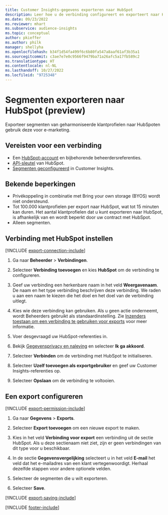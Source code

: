 ```yaml
---
title: Customer Insights-gegevens exporteren naar HubSpot
description: Leer hoe u de verbinding configureert en exporteert naar HubSpot.
ms.date: 09/23/2022
ms.reviewer: mhart
ms.subservice: audience-insights
ms.topic: conceptual
author: pkieffer
ms.author: philk
manager: shellyha
ms.openlocfilehash: b34f1d54fa499f6c6b80fa547a8aaf61af3b35a1
ms.sourcegitcommit: c3ae7e7e0c9566f9479ba71a26afc5a17fb589c2
ms.translationtype: HT
ms.contentlocale: nl-NL
ms.lasthandoff: 10/27/2022
ms.locfileid: "9725348"
---
```

# <a name="export-segments-to-hubspot-preview"></a>Segmenten exporteren naar HubSpot (preview)

Exporteer segmenten van geharmoniseerde klantprofielen naar HubSpoten gebruik deze voor e-marketing.

## <a name="prerequisites-for-a-connection"></a>Vereisten voor een verbinding

- Een [HubSpot-account](https://www.hubspot.com/) en bijbehorende beheerdersreferenties.
- [API-sleutel](https://knowledge.hubspot.com/Integrations/How-do-I-get-my-HubSpot-API-key) van HubSpot.
- [Segmenten geconfigureerd](segments.md) in Customer Insights.

## <a name="known-limitations"></a>Bekende beperkingen

- Privékoppeling in combinatie met Bring your own storage (BYOS) wordt niet ondersteund.
- Tot 100.000 klantprofielen per export naar HubSpot, wat tot 15 minuten kan duren. Het aantal klantprofielen dat u kunt exporteren naar HubSpot, is afhankelijk van en wordt beperkt door uw contract met HubSpot.
- Alleen segmenten.

## <a name="set-up-connection-to-hubspot"></a>Verbinding met HubSpot instellen

[!INCLUDE [export-connection-include](includes/export-connection-admn.md)]

1. Ga naar **Beheerder** > **Verbindingen**.

1. Selecteer **Verbinding toevoegen** en kies **HubSpot** om de verbinding te configureren.

1. Geef uw verbinding een herkenbare naam in het veld **Weergavenaam**. De naam en het type verbinding beschrijven deze verbinding. We raden u aan een naam te kiezen die het doel en het doel van de verbinding uitlegt.

1. Kies wie deze verbinding kan gebruiken. Als u geen actie onderneemt, wordt Beheerders gebruikt als standaardinstelling. Zie [Inzenders toestaan om een verbinding te gebruiken voor exports](connections.md#allow-contributors-to-use-a-connection-for-exports) voor meer informatie.

1. Voer desgevraagd uw HubSpot-referenties in.

1. Bekijk [Gegevensprivacy en naleving](connections.md#data-privacy-and-compliance) en selecteer **Ik ga akkoord**.

1. Selecteer **Verbinden** om de verbinding met HubSpot te initialiseren.

1. Selecteer **Uzelf toevoegen als exportgebruiker** en geef uw Customer Insights-referenties op.

1. Selecteer **Opslaan** om de verbinding te voltooien.

## <a name="configure-an-export"></a>Een export configureren

[!INCLUDE [export-permission-include](includes/export-permission.md)]

1. Ga naar **Gegevens** > **Exports**.

1. Selecteer **Export toevoegen** om een nieuwe export te maken.

1. Kies in het veld **Verbinding voor export** een verbinding uit de sectie HubSpot. Als u deze sectienaam niet ziet, zijn er geen verbindingen van dit type voor u beschikbaar.

1. In de sectie **Gegevensvergelijking** selecteert u in het veld **E-mail** het veld dat het e-mailadres van een klant vertegenwoordigt. Herhaal dezelfde stappen voor andere optionele velden.

1. Selecteer de segmenten die u wilt exporteren.

1. Selecteer **Save**.

[!INCLUDE [export-saving-include](includes/export-saving.md)]

[!INCLUDE [footer-include](includes/footer-banner.md)]
